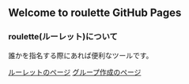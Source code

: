 ## Welcome to roulette GitHub Pages

### roulette(ルーレット)について

誰かを指名する際にあれば便利なツールです。

[ルーレットのページ](https://nabe20180127.github.io/roulette/roulette.html)
[グループ作成のページ](https://nabe20180127.github.io/roulette/groups.html)

